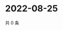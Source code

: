 # 2022-08-25

共 0 条

<!-- BEGIN WEIBO -->
<!-- 最后更新时间 Thu Aug 25 2022 14:32:28 GMT+0800 (China Standard Time) -->

<!-- END WEIBO -->
